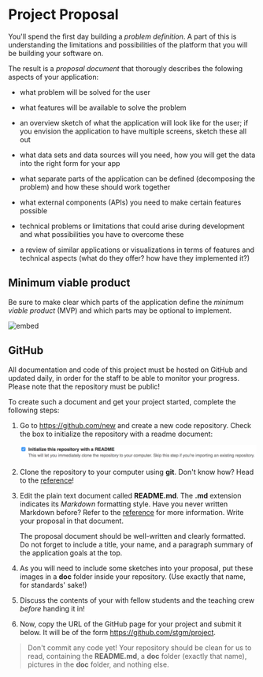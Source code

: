 # Project Proposal

You'll spend the first day building a *problem definition*. A part of this is
understanding the limitations and possibilities of the platform that you will
be building your software on.

The result is a *proposal document* that thorougly describes the folowing
aspects of your application:

- what problem will be solved for the user

- what features will be available to solve the problem

- an overview sketch of what the application will look like for the user; if you envision the application to have multiple screens, sketch these all out

- what data sets and data sources will you need, how you will get the data into
  the right form for your app

- what separate parts of the application can be defined (decomposing the
  problem) and how these should work together

- what external components (APIs) you need to make certain features possible

- technical problems or limitations that could arise during development and what possibilities you have to overcome these

- a review of similar applications or visualizations in terms of features and technical aspects (what do they offer? how have they implemented it?)

## Minimum viable product

Be sure to make clear which parts of the application define the
*minimum viable product* (MVP) and which parts may be optional to implement.

![embed](https://www.youtube.com/embed/uDU7IzoUHO0?rel=0&amp;showinfo=0)

## GitHub

All documentation and code of this project must be hosted on GitHub and updated
daily, in order for the staff to be able to monitor your progress. Please note
that the repository must be public!

To create such a document and get your project started, complete the following
steps:

1. Go to <https://github.com/new> and create a new code repository. Check the box to initialize the repository with a readme document:

   ![Check Initialize this repository with a README](readme.png)

2. Clone the repository to your computer using **git**. Don't know how? Head to the [reference](/reference/git)!

3. Edit the plain text document called **README.md**. The **.md** extension indicates its *Markdown* formatting style. Have you never written Markdown before? Refer to the [reference](/reference/markdown) for more information. Write your proposal in that document.

   The proposal document should be well-written and clearly formatted. Do not forget to include a
   title, your name, and a paragraph summary of the application goals at the top.

4. As you will need to include some sketches into your proposal, put these images in a **doc** folder inside your repository. (Use exactly that name, for standards' sake!)

5. Discuss the contents of your with fellow students and the teaching crew *before* handing it in!

6. Now, copy the URL of the GitHub page for your project and submit it below. It will be of the form <https://github.com/stgm/project>.

> Don't commit any code yet! Your repository should be clean for us to read, containing the **README.md**, a **doc** folder (exactly that name), pictures in the **doc** folder, and nothing else.
